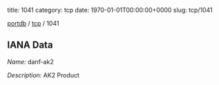 title: 1041
category: tcp
date: 1970-01-01T00:00:00+0000
slug: tcp/1041

[portdb](/) / [tcp](/category/tcp.html) / 1041


## IANA Data

_Name:_ danf-ak2

_Description:_ AK2 Product


